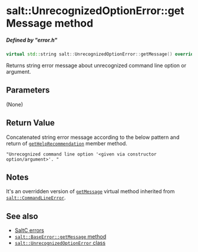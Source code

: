 # salt::UnrecognizedOptionError::getMessage method
##### Defined by "error.h"
```cpp
virtual std::string salt::UnrecognizedOptionError::getMessage() override;
```
Returns string error message about unrecognized command line option or argument.

## Parameters
(None)

## Return Value
Concatenated string error message according to the below pattern and return of [`getHelpRecommendation`](../CommandLineError/getHelpRecommendation.md) member method.<br>

    "Unrecognized command line option '<given via constructor option/argument>'. "

## Notes
It's an overridden version of [`getMessage`](../BaseError/getMessage.md) virtual method inherited from [`salt::CommandLineError`](../CommandLineOptionError/README.md).

## See also
+ [SaltC errors](../README.md)
+ [`salt::BaseError::getMessage` method](../../errors/BaseError/getMessage.md)
+ [`salt::UnrecognizedOptionError` class](README.md)